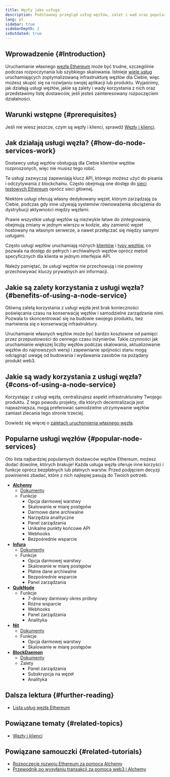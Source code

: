 ```yaml
---
title: Węzły jako usługa
description: Podstawowy przegląd usług węzłów, zalet i wad oraz popularnych dostawców.
lang: pl
sidebar: true
sidebarDepth: 2
isOutdated: true
---
```


## Wprowadzenie {#Introduction}

Uruchamianie własnego [węzła Ethereum](/developers/docs/nodes-and-clients/#what-are-nodes-and-clients) może być trudne, szczególnie podczas rozpoczynania lub szybkiego skalowania. Istnieje [wiele usług](#popular-node-services) uruchamiających zoptymalizowaną infrastrukturę węzłów dla Ciebie, więc możesz skupić się na rozwijaniu swojej aplikacji lub produktu. Wyjaśnimy, jak działają usługi węzłów, jakie są zalety i wady korzystania z nich oraz przedstawimy listę dostawców, jeśli jesteś zainteresowany rozpoczęciem działalności.

## Warunki wstępne {#prerequisites}

Jeśli nie wiesz jeszcze, czym są węzły i klienci, sprawdź [Węzły i klienci](/developers/docs/nodes-and-clients/).

## Jak działają usługi węzła? {#how-do-node-services-work}

Dostawcy usług węzłów obsługują dla Ciebie klientów węzłów rozproszonych, więc nie musisz tego robić.

Te usługi zazwyczaj zapewniają klucz API, którego możesz użyć do pisania i odczytywania z blockchainu. Często obejmują one dostęp do [sieci testowych Ethereum](/developers/docs/networks/#testnets) oprócz sieci głównej.

Niektóre usługi oferują własny dedykowany węzeł, którym zarządzają za Ciebie, podczas gdy inne używają systemów równoważenia obciążenia do dystrybucji aktywności między węzłami.

Prawie wszystkie usługi węzłów są niezwykle łatwe do zintegrowania, obejmują zmiany w jednym wierszu w kodzie, aby zamienić węzeł hostowany na własnym serwerze, a nawet przełączać się między samymi usługami.

Często usługi węzłów uruchamiają różnych [klientów](/developers/docs/nodes-and-clients/#execution-clients) i [typy węzłów](/developers/docs/nodes-and-clients/#node-types), co pozwala na dostęp do pełnych i archiwalnych węzłów oprócz metod specyficznych dla klienta w jednym interfejsie API.

Należy pamiętać, że usługi węzłów nie przechowują i nie powinny przechowywać kluczy prywatnych ani informacji.

## Jakie są zalety korzystania z usługi węzła? {#benefits-of-using-a-node-service}

Główną zaletą korzystania z usługi węzła jest brak konieczności poświęcania czasu na konserwację węzłów i samodzielne zarządzanie nimi. Pozwala to skoncentrować się na budowie swojego produktu, bez martwienia się o konserwację infrastruktury.

Uruchamianie własnych węzłów może być bardzo kosztowne od pamięci przez przepustowości do cennego czasu inżynierów. Takie czynności jak uruchamianie większej liczby węzłów podczas skalowania, aktualizowanie węzłów do najnowszych wersji i zapewnianie spójności stanu mogą odciągnąć uwagę od budowania i wydawania zasobów na pożądany produkt web3.

## Jakie są wady korzystania z usługi węzła? {#cons-of-using-a-node-service}

Korzystając z usługi węzła, centralizujesz aspekt infrastrukturalny Twojego produktu. Z tego powodu projekty, dla których decentralizacja jest najważniejsza, mogą preferować samodzielne utrzymywanie węzłów zamiast zlecania tego stronie trzeciej.

Dowiedz się więcej o [zaletach uruchomienia własnego węzła](/developers/docs/nodes-and-clients/#benefits-to-you).

## Popularne usługi węzłów {#popular-node-services}

Oto lista najbardziej popularnych dostawców węzłów Ethereum, możesz dodać dowolne, których brakuje! Każda usługa węzła oferuje inne korzyści i funkcje oprócz bezpłatnych lub płatnych warstw. Przed podjęciem decyzji powinieneś zbadać, które z nich najlepiej pasują do Twoich potrzeb.

- [**Alchemy**](https://alchemyapi.io/)
  - [Dokumenty](https://docs.alchemyapi.io/)
  - Funkcje
    - Opcja darmowej warstwy
    - Skalowanie w miarę postępów
    - Darmowe dane archiwalne
    - Narzędzia analityczne
    - Panel zarządzania
    - Unikalne punkty końcowe API
    - Webhooks
    - Bezpośrednie wsparcie
- [**Infura**](https://infura.io/)
  - [Dokumenty](https://infura.io/docs)
  - Funkcje
    - Opcja darmowej warstwy
    - Skalowanie w miarę postępów
    - Płatne dane archiwalne
    - Bezpośrednie wsparcie
    - Panel zarządzania
- [**QuikNode**](https://www.quiknode.io/)
  - Funkcje
    - 7-dniowy darmowy okres próbny
    - Różne wsparcie
    - Webhooks
    - Panel zarządzania
    - Analityka
- [**Nit**](https://rivet.cloud/)
  - [Dokumenty](https://rivet.readthedocs.io/en/latest/)
  - Funkcje
    - Opcja darmowej warstwy
    - Skalowanie w miarę postępów
- [**BlockDaemon**](https://blockdaemon.com/)
  - [Dokumenty](https://ubiquity.docs.blockdaemon.com/)
  - Zalety
    - Panel zarządzania
    - Subskrypcja na węzeł
    - Analityka

## Dalsza lektura {#further-reading}

- [Lista usług węzła Ethereum](https://ethereumnodes.com/)

## Powiązane tematy {#related-topics}

- [Węzły i klienci](/developers/docs/nodes-and-clients/)

## Powiązane samouczki {#related-tutorials}

- [Rozpoczęcie rozwoju Ethereum za pomocą Alchemy](/developers/tutorials/sending-transactions-using-web3-and-alchemy/)
- [Przewodnik po wysyłaniu transakcji za pomocą web3 i Alchemy](/developers/tutorials/getting-started-with-ethereum-development-using-alchemy/)
